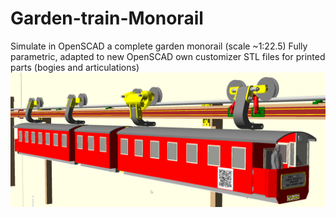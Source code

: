 # Garden-train-Monorail
Simulate in OpenSCAD a complete garden monorail (scale ~1:22.5)
Fully parametric, adapted to new OpenSCAD own customizer
STL files for printed parts (bogies and articulations)
![view of the whole garden train](Garden_monorail.png?raw=true "3D model of the whole garden train")
 
